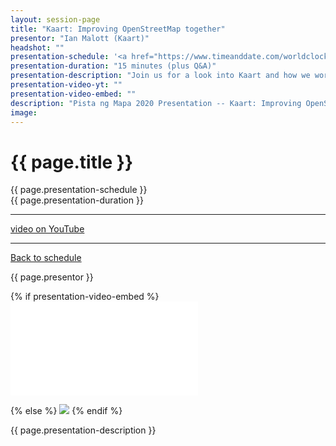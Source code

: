 ```yaml
---
layout: session-page
title: "Kaart: Improving OpenStreetMap together"
presentor: "Ian Malott (Kaart)"
headshot: ""
presentation-schedule: '<a href="https://www.timeanddate.com/worldclock/fixedtime.html?iso=2020-11-13T06:00:00Z">27 Nov 2020, 14:00 UTC+8</a>'
presentation-duration: "15 minutes (plus Q&A)"
presentation-description: "Join us for a look into Kaart and how we work with local communities to contribute to OpenStreetMap."
presentation-video-yt: ""
presentation-video-embed: ""
description: "Pista ng Mapa 2020 Presentation -- Kaart: Improving OpenStreetMap together by Ian Malott (Kaart)"
image:
---
```


<h1 class="color-pnm-blue">{{ page.title }}</h1>
<div class="row my-4">
<section class="col-lg-3">
<p class="small">{{ page.presentation-schedule }}<br>
{{ page.presentation-duration }}
</p>
<hr>
<p class="small">
<a href="{{ page.presentation-video-yt }}">video on YouTube</a>
</p>
<hr>
<p class="small"><a href="{{ site.baseurl }}/programme/">Back to schedule</a>
</p>
</section>
<section class="col-lg-9">
<p>{{ page.presentor }}</p>
{% if presentation-video-embed %}
<div class="embed-responsive embed-responsive-16by9">
<iframe class="mb-4 embed-responsive-item" src="{{ page.presentation-video-embed }}" frameborder="0" allow="accelerometer; autoplay; clipboard-write; encrypted-media; gyroscope; picture-in-picture" allowfullscreen></iframe>
</div>

{% else %}
<img class="img-fluid border border-primary rounded p-2" src="{{ site.baseurl }}/assets/img/site/WFH_Feels_full_bg.png">
{% endif %}
<p class="mt-4">{{ page.presentation-description }}
</p>
</section>
</div>